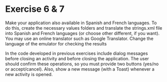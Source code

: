 # Exercise 6 & 7
Make your application also available in Spanish and French languages. To do this,
create the necessary values folders and translate the strings.xml file into Spanish and
French languages (or choose other different, if you want). You may use an online
translator such as Google Translator.
Change the language of the emulator for checking the results

In the code developed in previous exercises include dialog messages before closing an
activity and before closing the application. The user should confirm these operations, so
you must provide two buttons (yes/no or accept/cancel).
Also, show a new message (with a Toast) whenever a new activity is opened.
